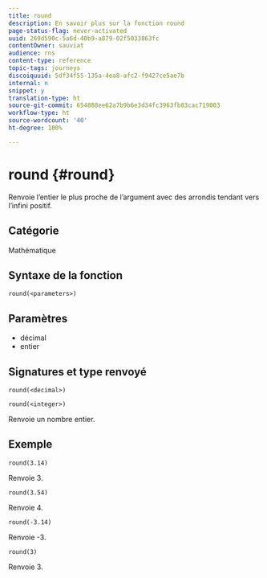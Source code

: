 ```yaml
---
title: round
description: En savoir plus sur la fonction round
page-status-flag: never-activated
uuid: 269d590c-5a6d-40b9-a879-02f5033863fc
contentOwner: sauviat
audience: rns
content-type: reference
topic-tags: journeys
discoiquuid: 5df34f55-135a-4ea8-afc2-f9427ce5ae7b
internal: n
snippet: y
translation-type: ht
source-git-commit: 654888ee62a7b9b6e3d34fc3963fb83cac719003
workflow-type: ht
source-wordcount: '40'
ht-degree: 100%

---
```



# round {#round}

Renvoie l’entier le plus proche de l’argument avec des arrondis tendant vers l’infini positif.

## Catégorie

Mathématique

## Syntaxe de la fonction

`round(<parameters>)`

## Paramètres

* décimal
* entier

## Signatures et type renvoyé

`round(<decimal>)`

`round(<integer>)`

Renvoie un nombre entier.

## Exemple

`round(3.14)`

Renvoie 3.

`round(3.54)`

Renvoie 4.

`round(-3.14)`

Renvoie -3.

`round(3)`

Renvoie 3.
